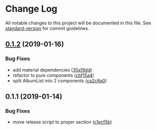 # Change Log

All notable changes to this project will be documented in this file. See [standard-version](https://github.com/conventional-changelog/standard-version) for commit guidelines.

<a name="0.1.2"></a>
## [0.1.2](https://github.com/meshenka/react-hooks-demo/compare/v0.1.1...v0.1.2) (2019-01-16)


### Bug Fixes

* add material dependencies ([35a19dd](https://github.com/meshenka/react-hooks-demo/commit/35a19dd))
* refactor to pure components ([cbf15a4](https://github.com/meshenka/react-hooks-demo/commit/cbf15a4))
* split AlbumList into 2 components ([ca2c8a0](https://github.com/meshenka/react-hooks-demo/commit/ca2c8a0))



<a name="0.1.1"></a>
## 0.1.1 (2019-01-14)


### Bug Fixes

* move release script to proper section ([c1ecf5b](https://github.com/meshenka/react-hooks-demo/commit/c1ecf5b))
